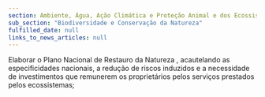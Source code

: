 ```yaml
---
section: Ambiente, Água, Ação Climática e Proteção Animal e dos Ecossistemas
sub_section: "Biodiversidade e Conservação da Natureza"
fulfilled_date: null
links_to_news_articles: null
---
```


Elaborar o Plano Nacional de Restauro da Natureza , acautelando as especificidades nacionais, a redução de riscos induzidos e a necessidade de investimentos que remunerem os proprietários pelos serviços prestados pelos ecossistemas;